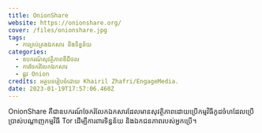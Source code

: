 ```yaml
---
title: OnionShare
website: https://onionshare.org/
cover: /files/onionshare.jpg
tags:
  - ការគ្រប់គ្រងឯកសារ និងទិន្នន័យ
categories:
  - ឧបករណ៍សុវត្ថិភាពឌីជីថល
  - ការចែករំលែកឯកសារ
  - ផ្លូវ Onion
credits: អត្ថបទរៀបចំដោយ Khairil Zhafri/EngageMedia.
date: 2023-01-19T17:57:06.460Z
---
```

OnionShare គឺជាឧបករណ៍ចែករំលែកឯកសារដែលមានសុវត្ថិភាពដោយប្រើកម្មវិធីកូដចំហដែលប្រើប្រាស់បណ្តាញកម្មវិធី Tor ដើម្បីការពារទិន្នន័យ និងឯកជនភាពរបស់អ្នកប្រើ។